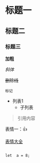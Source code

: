 # 标题一
## 标题二
### 标题三

__加粗__

_斜体_

~~删除线~~

`` 标记 ``

+ 列表1
  - 子列表

> 引用内容

表情一：:+1:  

[表情大全](https://www.webfx.com/tools/emoji-cheat-sheet/)



```

let  a = 8;

```


